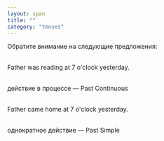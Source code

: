 ```yaml
---
layout: span
title: ""
category: "tenses"
---
```

<section class='rules'><span> Обратите внимание на следующие предложения:<br><br> 

Father was reading at 7 o'clock yesterday. <br><br> 

действие в процессе — Past Continuous<br><br> 

Father came home at 7 o'clock yesterday.<br><br> 

однократное действие — Past Simple<br><br></span></section>